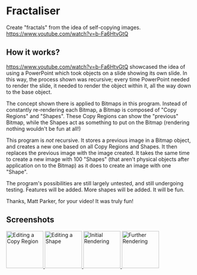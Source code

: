 # Fractaliser
Create "fractals" from the idea of self-copying images. https://www.youtube.com/watch?v=b-Fa6HtvGtQ

## How it works?
https://www.youtube.com/watch?v=b-Fa6HtvGtQ showcased the idea 
of using a PowerPoint which took objects on a slide showing its own slide. 
In this way, the process shown was recursive; every time PowerPoint needed to 
render the slide, it needed to render the object within it, all the way down to the
base object. 

The concept shown there is applied to Bitmaps in this program. Instead of constantly
re-rendering each Bitmap, a Bitmap is composed of "Copy Regions" and "Shapes". These
Copy Regions can show the "previous" Bitmap, while the Shapes act as something to put
on the Bitmap (rendering nothing wouldn't be fun at all!)

This program is *not* recursive. It stores a previous image in a Bitmap object, and 
creates a new one based on all Copy Regions and Shapes. It then replaces the previous
image with the image created. It takes the same time to create a new image with 100
"Shapes" (that aren't physical objects after application on to the Bitmap) as it does
to create an image with one "Shape".

The program's possibilities are still largely untested, and still undergoing testing.
Features will be added. More shapes will be added. It will be fun.

Thanks, Matt Parker, for your video! It was truly fun!

## Screenshots
<a href="https://sevr.org/i/a925d28d-5079-4cd0-9b9a-fce066a1da52.png"><img src="https://sevr.org/i/a925d28d-5079-4cd0-9b9a-fce066a1da52.png" alt="Editing a Copy Region" height="100">
<a href="https://sevr.org/i/89986ac2-f370-40b4-bcd9-38178513f733.png"><img src="https://sevr.org/i/89986ac2-f370-40b4-bcd9-38178513f733.png" alt="Editing a Shape" height="100">
<a href="https://sevr.org/i/892ea9d1-5ca1-4bd5-8d6d-86e223d9ee38.png"><img src="https://sevr.org/i/892ea9d1-5ca1-4bd5-8d6d-86e223d9ee38.png" alt="Initial Rendering" height="100">
<a href="https://sevr.org/i/1d1ffade-5f07-4ad6-bbcd-035bab425f6e.png"><img src="https://sevr.org/i/1d1ffade-5f07-4ad6-bbcd-035bab425f6e.png" alt="Further Rendering" height="100">
